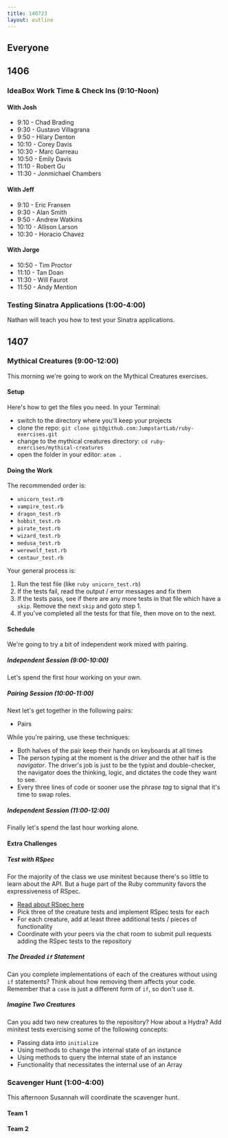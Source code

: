```yaml
---
title: 140723
layout: outline
---
```


## Everyone

## 1406

### IdeaBox Work Time & Check Ins (9:10-Noon)

#### With Josh

* 9:10 - Chad Brading
* 9:30 - Gustavo Villagrana
* 9:50 - Hilary Denton
* 10:10 - Corey Davis
* 10:30 - Marc Garreau
* 10:50 - Emily Davis
* 11:10 - Robert Gu
* 11:30 - Jonmichael Chambers

#### With Jeff

* 9:10 - Eric Fransen
* 9:30 - Alan Smith
* 9:50 - Andrew Watkins
* 10:10 - Allison Larson
* 10:30 - Horacio Chavez

#### With Jorge

* 10:50 - Tim Proctor
* 11:10 - Tan Doan
* 11:30 - Will Faurot
* 11:50 - Andy Mention

### Testing Sinatra Applications (1:00-4:00)

Nathan will teach you how to test your Sinatra applications.

## 1407

### Mythical Creatures (9:00-12:00)

This morning we're going to work on the Mythical Creatures exercises.

#### Setup

Here's how to get the files you need. In your Terminal:

* switch to the directory where you'll keep your projects
* clone the repo: `git clone git@github.com:JumpstartLab/ruby-exercises.git`
* change to the mythical creatures directory: `cd ruby-exercises/mythical-creatures`
* open the folder in your editor: `atom .`

#### Doing the Work

The recommended order is:

* `unicorn_test.rb`
* `vampire_test.rb`
* `dragon_test.rb`
* `hobbit_test.rb`
* `pirate_test.rb`
* `wizard_test.rb`
* `medusa_test.rb`
* `werewolf_test.rb`
* `centaur_test.rb`

Your general process is:

1. Run the test file (like `ruby unicorn_test.rb`)
2. If the tests fail, read the output / error messages and fix them
3. If the tests pass, see if there are any more tests in that file which have a `skip`. Remove the next `skip` and goto step 1.
4. If you've completed all the tests for that file, then move on to the next.

#### Schedule

We're going to try a bit of independent work mixed with pairing.

##### Independent Session (9:00-10:00)

Let's spend the first hour working on your own.

##### Pairing Session (10:00-11:00)

Next let's get together in the following pairs:

* Pairs

While you're pairing, use these techniques:

* Both halves of the pair keep their hands on keyboards at all times
* The person typing at the moment is the *driver* and the other half is the *navigator*.
The driver's job is just to be the typist and double-checker, the navigator does the
thinking, logic, and dictates the code they want to see.
* Every three lines of code or sooner use the phrase *tag* to signal that it's
time to swap roles.

##### Independent Session (11:00-12:00)

Finally let's spend the last hour working alone.

#### Extra Challenges

##### Test with RSpec

For the majority of the class we use minitest because there's so little to
learn about the API. But a huge part of the Ruby community favors the
expressiveness of RSpec.

* [Read about RSpec here]()
* Pick three of the creature tests and implement RSpec tests for each
* For each creature, add at least three additional tests / pieces of functionality
* Coordinate with your peers via the chat room to submit pull requests adding
the RSpec tests to the repository

##### The Dreaded `if` Statement

Can you complete implementations of each of the creatures without using `if`
statements? Think about how removing them affects your code. Remember that
a `case` is just a different form of `if`, so don't use it.

##### Imagine Two Creatures

Can you add two new creatures to the repository? How about a Hydra? Add minitest
tests exercising some of the following concepts:

* Passing data into `initialize`
* Using methods to change the internal state of an instance
* Using methods to query the internal state of an instance
* Functionality that necessitates the internal use of an Array

### Scavenger Hunt (1:00-4:00)

This afternoon Susannah will coordinate the scavenger hunt.

#### Team 1

#### Team 2
